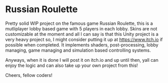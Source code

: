 # Russian Roulette

Pretty solid WIP project on the famous game Russian Roulette, this is a mutliplayer lobby based game with 5 players in each lobby. Skins are not customizable at the moment and 
all I can say is that this Unity project is a very heavy project so, I might consider putting it up at https://www.itch.io if possible when completed. It implements shaders,
post-processing, lobby managing, game managing and simulation based controlling systems.

Anyways, when it is done I will post it on itch.io and up until then, yall can enjoy the logic and can also take up your own project from this!

Cheers, fellow coders!

